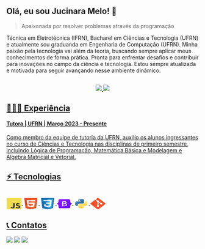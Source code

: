 ## Olá, eu sou Jucinara Melo! 👋

> Apaixonada por resolver problemas através da programação

Técnica em Eletrotécnica (IFRN), Bacharel em Ciências e Tecnologia (UFRN) e atualmente sou graduanda em Engenharia de Computação (UFRN). Minha paixão pela tecnologia vai além da teoria, buscando sempre aplicar meus conhecimentos de forma prática. Pronta para enfrentar desafios e contribuir para inovações no campo da ciência e tecnologia. Estou sempre atualizada e motivada para seguir avançando nesse ambiente dinâmico.

##

<div align="center">
  <a href="https://github.com/jucinaramelo">
    <img height="180em" src="https://github-readme-stats.vercel.app/api?username=jucinaramelo&show_icons=true&theme=dracula&include_all_commits=true&count_private=true"/>
    <img height="180em"src="https://github-readme-stats.vercel.app/api/top-langs/?username=jucinaramelo&layout=compact&langs_count=7&theme=dracula"/>
</div>

<h2>👩🏻‍💻 Experiência</h2>
<h4>Tutora | UFRN | Março 2023 - Presente</h4>

Como membro da equipe de tutoria da UFRN, auxilio os alunos ingressantes no curso de Ciências e Tecnologia nas disciplinas de primeiro semestre, incluindo Lógica de Programação, Matemática Básica e Modelagem e Álgebra Matricial e Vetorial. 

<h2>⚡ Tecnologias</h2>

<div style="display: inline_block"><br>
  <img align="center" alt="Jucinara-Js" height="30" width="40" src="https://raw.githubusercontent.com/devicons/devicon/master/icons/javascript/javascript-original.svg">
  <img align="center" alt="Jucinara-HTML" height="30" width="40" src="https://raw.githubusercontent.com/devicons/devicon/master/icons/html5/html5-original.svg">
  <img align="center" alt="Jucinara-CSS" height="30" width="40" src="https://raw.githubusercontent.com/devicons/devicon/master/icons/css3/css3-original.svg">
  <img align="center" alt="Jucinara-Bootstrap" height="30" width="40" src="https://raw.githubusercontent.com/devicons/devicon/master/icons/bootstrap/bootstrap-original.svg">
  <img align="center" alt="Junior-Python" height="30" width="40" src="https://raw.githubusercontent.com/devicons/devicon/master/icons/python/python-original.svg">
  <img align="center" alt="Jucinara-Git" height="30" width="40" src="https://raw.githubusercontent.com/devicons/devicon/master/icons/git/git-original.svg">
</div>

<h2>📞 Contatos</h2>

<div> 
  <a href="https://www.linkedin.com/in/jucinara-melo-880169228/" target="_blank"><img src="https://img.shields.io/badge/-LinkedIn-%230077B5?style=for-the-badge&logo=linkedin&logoColor=white"></a>
  <a href = "mailto:jucinaramelo10@gmail.com"><img src="https://img.shields.io/badge/-Gmail-%23333?style=for-the-badge&logo=gmail&logoColor=white" target="_blank"></a>
  <a href="https://instagram.com/jucinaramelo_" target="_blank"><img src="https://img.shields.io/badge/-Instagram-%23E4405F?style=for-the-badge&logo=instagram&logoColor=white" target="_blank"></a>
</div>
